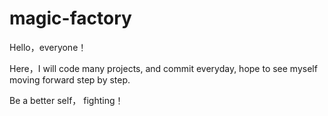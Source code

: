 # magic-factory

Hello，everyone！

Here，I will code many projects, and commit everyday, hope to see myself moving forward step by step.

Be a better self， fighting！
